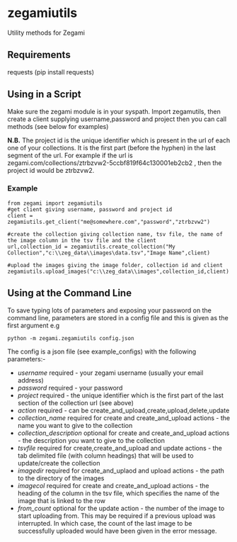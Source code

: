 # zegamiutils
Utility methods for Zegami

## Requirements
requests (pip install requests)

## Using in a Script
Make sure the zegami module is in your syspath. Import zegamutils, then create a client supplying username,password and project then you can call methods (see below for examples)

**N.B.** The project id is the unique identifier which is present in the url of each one of your collections. It is the first part (before the hyphen) in the last segment of the url. For example if the url is zegami.com/collections/ztrbzvw2-5ccbf819f64c130001eb2cb2 , then the project id would be ztrbzvw2.

### Example  
```
from zegami import zegamiutils
#get client giving username, password and project id
client = zegamiutils.get_client("me@somewhere.com","password","ztrbzvw2")

#create the collection giving collection name, tsv file, the name of the image column in the tsv file and the client
url,collection_id = zegamiutils.create_collection("My Collection","c:\\zeg_data\\images\data.tsv","Image Name",client)

#upload the images giving the image folder, collection id and client
zegamiutils.upload_images("c:\\zeg_data\\images",collection_id,client)
```

## Using at the Command Line
To save typing lots of parameters and exposing your password on the command line, parameters are stored in a config file and this is given as the first argument e.g
```
python -m zegami.zegamiutils config.json
```

The config is a json file (see example_configs)  with the following parameters:-

* *username* required - your zegami username (usually your email address)
* *password* required  - your password
* *project* required - the unique identifier which is the first part of the last section of the collection url (see above)
* *action* required - can be create_and_upload,create,upload,delete,update 
* *collection_name* required for create and create_and_upload actions - the name you want to give to the collection
* *collection_description* optional for create and create_and_upload actions - the description you want to give to the collection
* *tsvfile* required for create,create_and_upload and update actions - the tab delimited file (with column headings) that will be used to update/create the collection
* *imagedir* required for create_and_uplaod and upload actions - the path to the directory of the images 
* *imagecol* required for create and create_and_upload actions - the heading of the column in the tsv file, which specifies the name of the image that is linked to the row
* *from_count* optional for the update action - the number of the image to start uploading from. This may be required if a previous upload was interrupted. In which case, the count of the last image to be successfully uploaded would have been given in the error message.


